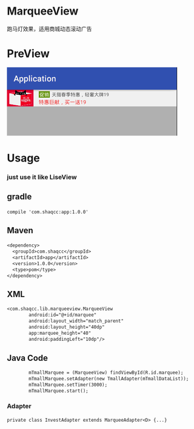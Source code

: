 # MarqueeView
跑马灯效果，适用商城动态滚动广告        

# PreView         
![ScreenShot](https://github.com/ShaqCc/MarqueeView/blob/master/screenshot/screen.gif)     

# Usage     
### just use it like LiseView        

## gradle         

`compile 'com.shaqcc:app:1.0.0'`          


## Maven       

    <dependency>
      <groupId>com.shaqcc</groupId>
      <artifactId>app</artifactId>
      <version>1.0.0</version>
      <type>pom</type>
    </dependency>       
    
## XML      

    <com.shaqcc.lib.marqueeview.MarqueeView
            android:id="@+id/marquee"
            android:layout_width="match_parent"
            android:layout_height="40dp"
            app:marquee_height="40"
            android:paddingLeft="10dp"/>         
            
## Java Code            

```
        mTmallMarquee = (MarqueeView) findViewById(R.id.marquee);
        mTmallMarquee.setAdapter(new TmallAdapter(mTmallDataList));
        mTmallMarquee.setTimer(3000);
        mTmallMarquee.start();
```      

### Adapter

`private class InvestAdapter extends MarqueeAdapter<D> {...}`







